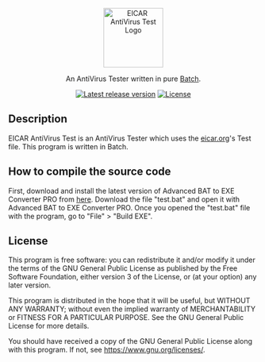 <p align="center">
  <img src="https://raw.githubusercontent.com/DarioGAMER64/EICAR-AntiVirus-Test/main/icon.ico" width="120" alt="EICAR AntiVirus Test Logo" /></a>
</p>
<p align="center">An AntiVirus Tester written in pure <a href="https://en.wikipedia.org/wiki/Batch_file" target="_blank">Batch</a>.</p>
    <p align="center">
<p align="center">  
  <a href="https://github.com/DarioGAMER64/EICAR-AntiVirus-Test/releases" target="_blank"><img src="https://img.shields.io/badge/release-v1.10-brightgreen" alt="Latest release version" /></a>
  <a href="https://raw.githubusercontent.com/DarioGAMER64/EICAR-AntiVirus-Test/main/LICENSE" target="_blank"><img src="https://img.shields.io/badge/license-GPL--3.0-orange" alt="License" /></a>
  </p>
  
  ## Description
  EICAR AntiVirus Test is an AntiVirus Tester which uses the <a href="https://www.eicar.org/download-anti-malware-testfile/" target="_blank">eicar.org</a>'s Test file. This program is written in Batch.

  ## How to compile the source code
  First, download and install the latest version of Advanced BAT to EXE Converter PRO from <a href="https://battoexeconverter.com" target="_blank">here</a>. Download the file "test.bat" and open it with Advanced BAT to EXE Converter PRO. Once you opened the "test.bat" file with the program, go to "File" > "Build EXE".
  
  ## License
  This program is free software: you can redistribute it and/or modify
  it under the terms of the GNU General Public License as published by
  the Free Software Foundation, either version 3 of the License, or
  (at your option) any later version.

  This program is distributed in the hope that it will be useful,
  but WITHOUT ANY WARRANTY; without even the implied warranty of
  MERCHANTABILITY or FITNESS FOR A PARTICULAR PURPOSE.  See the
  GNU General Public License for more details.

  You should have received a copy of the GNU General Public License
  along with this program.  If not, see <https://www.gnu.org/licenses/>.
